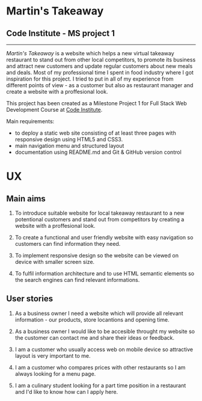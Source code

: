 # Martin's Takeaway
## Code Institute - MS project 1
--------------------------------------
*Martin's Takeaway* is a website which helps a new virtual takeaway restaurant to stand out from other local competitors, to promote its business and attract new customers and update regular customers about new meals and deals.
Most of my professional time I spent in food industry where I got inspiration for this project. I tried to put in all of my experience from different points of view - as a customer but also as restaurant manager and create a website with a proffesional look.

This project has been created as a Milestone Project 1 for Full Stack Web Development Course at [Code Institute](https://codeinstitute.net).

Main requirements:
* to deploy a static web site consisting of at least three pages with responsive design using HTML5 and CSS3. 
* main navigation menu and structured layout
* documentation using README<span>.</span>md and Git & GitHub version control 


# UX
## Main aims

1. To introduce suitable website for local takeaway restaurant to a new potentional customers and stand out from competitors by creating a website with a proffesional look.

1. To create a functional and user friendly website with easy navigation so customers can find information they need. 

1. To implement responsive design so the website can be viewed on device with smaller screen size.

1. To fulfil information architecture and to use HTML semantic elements so the search engines can find relevant informations.

## User stories

1. As a business owner I need a website which will provide all relevant information - our products, store locantions and opening time.

1. As a business owner I would like to be accesible throught my website so the customer can contact me and share their ideas or feedback.

1. I am a customer who usually access web on mobile device so attractive layout is very important to me.

1. I am a customer who compares prices with other restaurants so I am always looking for a menu page.

1. I am a culinary student looking for a part time position in a restaurant and I'd like to know how can I apply here.